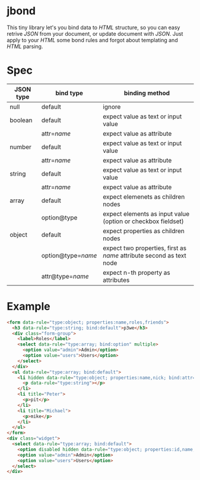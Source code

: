 # jbond

This tiny library let's you bind data to *HTML* structure, so you can easy retrive *JSON* from your document, or update document with *JSON*. Just apply to your *HTML* some bond rules and forgot about templating and *HTML* parsing.

# Spec
| JSON type | bind type           | binding method |
| --------- | ------------------- | -------------- |
| null      | default             | ignore |
| boolean   | default             | expect value as text or input value |
|           | attr=*name*         | expect value as attribute |
| number    | default             | expect value as text or input value |
|           | attr=*name*         | expect value as attribute |
| string    | default             | expect value as text or input value |
|           | attr=*name*         | expect value as attribute |
| array     | default             | expect elemenets as children nodes |
|           | option@type         | expect elements as input value (option or checkbox fieldset) |
| object    | default             | expect properties as children nodes |
|           | option@type=*name*  | expect two properties, first as *name* attribute second as text node |
|           | attr@type=*name*    | expect n-th property as attributes |

# Example

```html
<form data-rule="type:object; properties:name,roles,friends">
  <h3 data-rule="type:string; bind:default">p3we</h3>
  <div class="form-group">
    <label>Roles</label>
    <select data-rule="type:array; bind:option" multiple>
      <option value="admin">Admin</option>
      <option value="users">Users</option>
    </select>
  </div>
  <ul data-rule="type:array; bind:default">
    <li hidden data-rule="type:object; properties:name,nick; bind:attr=title,default">
      <p data-rule="type:string"></p>
    </li>
    <li title="Peter">
      <p>pit</p>
    </li>
    <li title="Michael">
      <p>mike</p>
    </li>
  </ul>
</form>
<div class="widget">
  <select data-rule="type:array; bind:default">
    <option disabled hidden data-rule="type:object; properties:id,name; bind:option@number=value"></option>
    <option value="admin">Admin</option>
    <option value="users">Users</option>
  </select>
</div>
```

